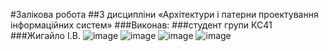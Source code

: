 #Залікова робота
##З дисципліни «Архітектури і патерни проектування інформаційних систем»
###Виконав:
###студент групи КС41 
###Жигайло І.В.
![image](https://github.com/user-attachments/assets/f35380cf-fe8e-4fde-8ec1-2a8810e7f7bd)
![image](https://github.com/user-attachments/assets/98e88cf6-d24c-402c-b253-a3c151a8761c)
![image](https://github.com/user-attachments/assets/1f8709e2-a047-4d30-a71b-4cf2c1eece48)
![image](https://github.com/user-attachments/assets/66270735-b9a1-47e0-a4bf-383a2e0c1314)
